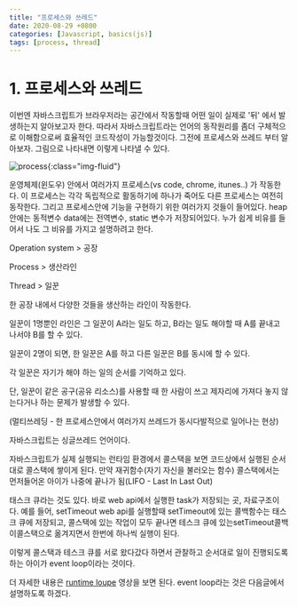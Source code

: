 ```yaml
---
title: "프로세스와 쓰레드"
date: 2020-08-29 +0800
categories: [Javascript, basics(js)]
tags: [process, thread]
---
```


# 1. 프로세스와 쓰레드

이번엔 자바스크립트가 브라우저라는 공간에서 작동할때 어떤 일이 실제로 '뒤' 에서 발생하는지 알아보고자 한다. 따라서 자바스크립트라는 언어의 동작원리를 좀더 구체적으로 이해함으로써 효율적인 코드작성이 가능할것이다. 그전에 프로세스와 쓰레드 부터 알아보자. 그림으로 나타내면 이렇게 나타낼 수 있다.

![process](https://yeonghunko.github.io/assets/img/vanila_practice/process.png){:class="img-fluid"}

운영체제(윈도우) 안에서 여러가지 프로세스(vs code, chrome, itunes..) 가 작동한다. 이 프로세스는 각각 독립적으로 활동하기에 하나가 죽어도 다른 프로세스는 여전히 동작한다. 그리고 프로세스안에 기능을 구현하기 위한 여러가지 것들이 들어있다. heap 안에는 동적변수 data에는 전역변수, static 변수가 저장되어있다. 누가 쉽게 비유를 들어서 나도 그 비유를 가지고 설명하려고 한다.

Operation system > 공장

Process > 생산라인

Thread > 일꾼

한 공장 내에서 다양한 것들을 생산하는 라인이 작동한다.

일꾼이 1명뿐인 라인은 그 일꾼이 A라는 일도 하고, B라는 일도 해야할 때 A를 끝내고 나서야 B를 할 수 있다.

일꾼이 2명이 되면, 한 일꾼은 A를 하고 다른 일꾼은 B를 동시에 할 수 있다.

각 일꾼은 자기가 해야 하는 일의 순서를 기억하고 있다.

단, 일꾼이 같은 공구(공유 리소스)를 사용할 때 한 사람이 쓰고 제자리에 가져다 놓지 않는다거나 하는 문제가 발생할 수 있다.

(멀티쓰레딩 - 한 프로세스안에서 여러가지 쓰레드가 동시다발적으로 일어나는 현상)

자바스크립트는 싱글쓰레드 언어이다.

자바스크립트가 실제 실행되는 런타임 환경에서 콜스택을 보면 코드상에서 실행된 순서대로 콜스택에 쌓이게 된다. 만약 재귀함수(자기 자신을 불러오는 함수) 콜스택에서는 먼저들어온 아이가 나중에 끝나가 됨(LIFO - Last In Last Out)

태스크 큐라는 것도 있다. 바로 web api에서 실행한 task가 저장되는 곳, 자료구조이다. 예를 들어, setTimeout web api를 실행할때 setTimeout에 있는 콜백함수는 태스크 큐에 저장되고, 콜스택에 있는 작업이 모두 끝나면 테스크 큐에 있는setTimeout콜백이콜스택으로 옮겨지면서 한번에 하나씩 실행이 된다.

이렇게 콜스택과 테스크 큐를 서로 왔다갔다 하면서 관찰하고 순서대로 일이 진행되도록 하는 아이가 event loop이라는 것이다.

더 자세한 내용은 [runtime loupe](https://www.youtube.com/watch?v=8aGhZQkoFbQ&list=PLpjvGpURp3yjz_OYVkXdTq1TXX2P9SCbl&index=58&t=1416s) 영상을 보면 된다. event loop라는 것은 다음글에서 설명하도록 하겠다.
